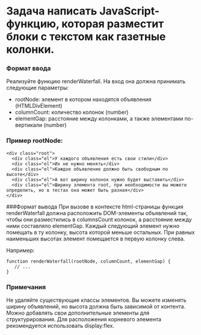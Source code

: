 # Задача написать JavaScript-функцию, которая разместит блоки с текстом как газетные колонки.
### Формат ввода
Реализуйте функцию renderWaterfall. На вход она должна принимать следующие параметры:

- rootNode: элемент в котором находятся объявления (HTMLDivElement)
- columnCount: количество колонок (number)
- elementGap: расстояние между колонками, а также элементами по-вертикали (number)
### Пример rootNode:
```
<div class="root">
  <div class="el">У каждого объявления есть свои стили</div>
  <div class="el">Их не нужно менять</div>
  <div class="el">Каждое объявление должно быть свободным по высоте</div>
  <div class="el">А вот ширину колонок нужно будет выставить</div>
  <div class="el">Ширину элемента root, при необходимости вы можете определить, но в тестах она может быть разная</div>
</div>
```
###Формат вывода
При вызове в контексте html-страницы функция renderWaterfall должна расположить DOM-элементы объявлений так, чтобы они разместились в columnsCount колонок, а расстояние между ними составляло elementGap. Каждый следующий элемент нужно помещать в ту колонку, высота которой меньше остальных. При равных наименьших высотах элемент помещается в первую колонку слева.

Например:
```
function renderWaterfall(rootNode, columnCount, elementGap) {
   // ...
}
```
### Примечания
Не удаляйте существующие классы элементов. Вы можете изменять ширину объявлений, но высота должна быть зависимой от контента. Можно добавлять свои дополнительные элементы для структурирования.
Для расположения корневого элемента рекомендуется использовать display:flex.